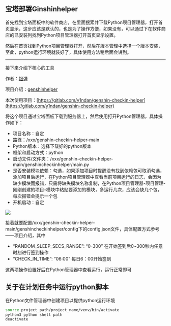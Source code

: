 ## 宝塔部署Ginshinhelper

首先找到宝塔面板中的软件商店，在里面搜索并下载Python项目管理器，打开首页显示，这步应该是默认的，也是为了操作方便，如果没有，可以通过下在软件商店的已安装列找到Python项目管理器打开首页显示设置。

然后在首页找到Python项目管理器打开，然后在版本管理中选择一个版本安装，至此，python运行环境就装好了，具体使用方法稍后面会讲到。

----

接下来介绍下核心的工具

作者：[银弹](https://www.yindan.me/tutorial/genshin-impact-helper.html)

项目介绍：[genshinhelper](https://pypi.org/project/genshinhelper/)

本次使用项目：[https://gitlab.com/y1ndan/genshin-checkin-helper](https://gitlab.com/y1ndan/genshin-checkin-helper)

将这个项目通过宝塔面板下载到服务器上，然后使用打开Python管理器，具体操作如下：

- 项目名称：自定
- 路径：/xxx/genshin-checkin-helper-main
- Python版本：选择下载好的python版本
- 框架和启动方式：python
- 启动文件/文件夹：/xxx/genshin-checkin-helper-main/genshincheckinhelper/main.py
- 是否安装模块依赖：勾选，如果添加项目时提醒没有找到依赖包可取消勾选，添加项目后运行，在Python项目管理器中查看当前项目运行的日志，会因为缺少模块而报错，只需将缺失模块名称复制，在Python项目管理器-项目管理-刚刚创建的项目-模块中粘贴要添加的模块，多运行几次，应该会缺几个包，每次报错会提示一个包
- 开机启动：自定

![](https://cdn.jsdelivr.net/gh/jellyqwq/PictureBed@main/2022/8/e7507c8a282bb7f8fa2fefd053b90f55f590986abc18a1319f214516a628f56a.png)

接着就要配置/xxx/genshin-checkin-helper-main/genshincheckinhelper/config下的config.json文件，具体配置方式参考——项目介绍，其中

- “RANDOM\_SLEEP\_SECS_RANGE”: “0-300” 在开始签到后0~300秒内任意时刻进行签到操作
- “CHECK_IN_TIME”: “06:00” 每日6：00开始签到

这两项操作设置好后在Python管理器中查看运行，运行正常即可

## 关于在计划任务中运行python脚本

在Python文件管理器中创建项目以提供python运行环境

```sh
source project_path/project_name/venv/bin/activate
python3 python shell path
deactivate
```
